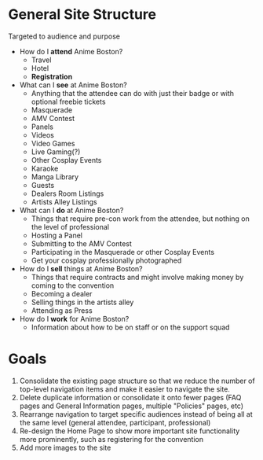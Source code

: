 # General Site Structure
Targeted to audience and purpose
- How do I **attend** Anime Boston?
  - Travel
  - Hotel
  - **Registration**
- What can I **see** at Anime Boston?
  - Anything that the attendee can do with just their badge or with optional freebie tickets
  - Masquerade
  - AMV Contest
  - Panels
  - Videos
  - Video Games
  - Live Gaming(?)
  - Other Cosplay Events
  - Karaoke
  - Manga Library
  - Guests
  - Dealers Room Listings
  - Artists Alley Listings
- What can I **do** at Anime Boston?
  - Things that require pre-con work from the attendee, but nothing on the level of professional
  - Hosting a Panel
  - Submitting to the AMV Contest
  - Participating in the Masquerade or other Cosplay Events
  - Get your cosplay professionally photographed
- How do I **sell** things at Anime Boston?
  - Things that require contracts and might involve making money by coming to the convention
  - Becoming a dealer
  - Selling things in the artists alley
  - Attending as Press
- How do I **work** for Anime Boston?
  - Information about how to be on staff or on the support squad

# Goals
1. Consolidate the existing page structure so that we reduce the number of top-level navigation items and make it easier to navigate the site.
2. Delete duplicate information or consolidate it onto fewer pages (FAQ pages and General Information pages, multiple "Policies" pages, etc)
3. Rearrange navigation to target specific audiences instead of being all at the same level (general attendee, participant, professional)
4. Re-design the Home Page to show more important site functionality more prominently, such as registering for the convention
5. Add more images to the site
